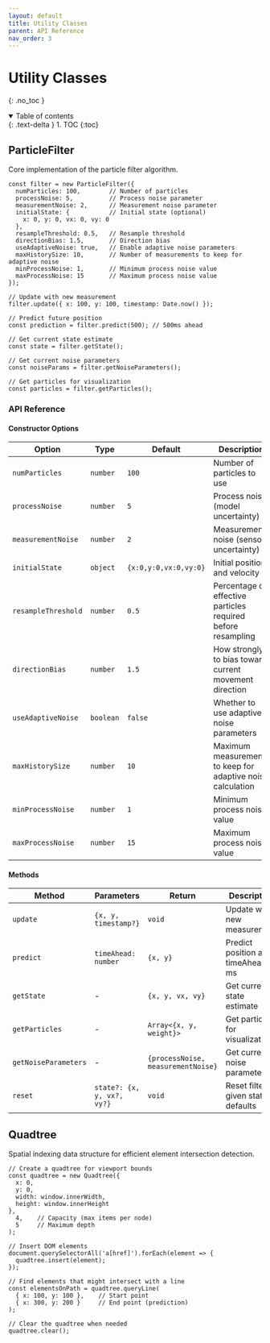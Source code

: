 ```yaml
---
layout: default
title: Utility Classes
parent: API Reference
nav_order: 3
---
```


# Utility Classes

{: .no_toc }

<details open markdown="block">
  <summary>
    Table of contents
  </summary>
  {: .text-delta }
1. TOC
{:toc}
</details>

## ParticleFilter

Core implementation of the particle filter algorithm.

```tsx
const filter = new ParticleFilter({
  numParticles: 100,        // Number of particles
  processNoise: 5,          // Process noise parameter
  measurementNoise: 2,      // Measurement noise parameter
  initialState: {           // Initial state (optional)
    x: 0, y: 0, vx: 0, vy: 0
  },
  resampleThreshold: 0.5,   // Resample threshold
  directionBias: 1.5,       // Direction bias
  useAdaptiveNoise: true,   // Enable adaptive noise parameters
  maxHistorySize: 10,       // Number of measurements to keep for adaptive noise
  minProcessNoise: 1,       // Minimum process noise value
  maxProcessNoise: 15       // Maximum process noise value
});

// Update with new measurement
filter.update({ x: 100, y: 100, timestamp: Date.now() });

// Predict future position
const prediction = filter.predict(500); // 500ms ahead

// Get current state estimate
const state = filter.getState();

// Get current noise parameters
const noiseParams = filter.getNoiseParameters();

// Get particles for visualization
const particles = filter.getParticles();
```

### API Reference

#### Constructor Options

| Option | Type | Default | Description |
|--------|------|---------|-------------|
| `numParticles` | `number` | `100` | Number of particles to use |
| `processNoise` | `number` | `5` | Process noise (model uncertainty) |
| `measurementNoise` | `number` | `2` | Measurement noise (sensor uncertainty) |
| `initialState` | `object` | `{x:0,y:0,vx:0,vy:0}` | Initial position and velocity |
| `resampleThreshold` | `number` | `0.5` | Percentage of effective particles required before resampling |
| `directionBias` | `number` | `1.5` | How strongly to bias toward current movement direction |
| `useAdaptiveNoise` | `boolean` | `false` | Whether to use adaptive noise parameters |
| `maxHistorySize` | `number` | `10` | Maximum measurements to keep for adaptive noise calculation |
| `minProcessNoise` | `number` | `1` | Minimum process noise value |
| `maxProcessNoise` | `number` | `15` | Maximum process noise value |

#### Methods

| Method | Parameters | Return | Description |
|--------|------------|--------|-------------|
| `update` | `{x, y, timestamp?}` | `void` | Update with new measurement |
| `predict` | `timeAhead: number` | `{x, y}` | Predict position after timeAhead ms |
| `getState` | - | `{x, y, vx, vy}` | Get current state estimate |
| `getParticles` | - | `Array<{x, y, weight}>` | Get particles for visualization |
| `getNoiseParameters` | - | `{processNoise, measurementNoise}` | Get current noise parameters |
| `reset` | `state?: {x, y, vx?, vy?}` | `void` | Reset filter to given state or defaults |

## Quadtree

Spatial indexing data structure for efficient element intersection detection.

```tsx
// Create a quadtree for viewport bounds
const quadtree = new Quadtree({
  x: 0,
  y: 0,
  width: window.innerWidth,
  height: window.innerHeight
}, 
  4,    // Capacity (max items per node)
  5     // Maximum depth
);

// Insert DOM elements
document.querySelectorAll('a[href]').forEach(element => {
  quadtree.insert(element);
});

// Find elements that might intersect with a line
const elementsOnPath = quadtree.queryLine(
  { x: 100, y: 100 },    // Start point
  { x: 300, y: 200 }     // End point (prediction)
);

// Clear the quadtree when needed
quadtree.clear();
```